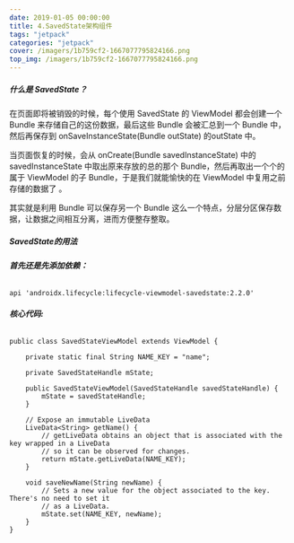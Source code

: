 ```yaml
---
date: 2019-01-05 00:00:00
title: 4.SavedState架构组件
tags: "jetpack"
categories: "jetpack"
cover: /imagers/1b759cf2-1667077795824166.png
top_img: /imagers/1b759cf2-1667077795824166.png
---
```


##### 什么是 SavedState？

在页面即将被销毁的时候，每个使用 SavedState 的 ViewModel 都会创建一个 Bundle 来存储自己的这份数据，最后这些 Bundle 会被汇总到一个 Bundle 中，然后再保存到 onSaveInstanceState(Bundle outState) 的outState 中。

当页面恢复的时候，会从 onCreate(Bundle savedInstanceState) 中的 savedInstanceState 中取出原来存放的总的那个 Bundle，然后再取出一个个的属于 ViewModel 的子 Bundle，于是我们就能愉快的在 ViewModel 中复用之前存储的数据了 。

其实就是利用 Bundle 可以保存另一个 Bundle 这么一个特点，分层分区保存数据，让数据之间相互分离，进而方便整存整取。

##### SavedState的用法

###### **首先还是先添加依赖：**

	api 'androidx.lifecycle:lifecycle-viewmodel-savedstate:2.2.0'

###### **核心代码:**

	public class SavedStateViewModel extends ViewModel {
	
	    private static final String NAME_KEY = "name";
	
	    private SavedStateHandle mState;
	
	    public SavedStateViewModel(SavedStateHandle savedStateHandle) {
	        mState = savedStateHandle;
	    }
	
	    // Expose an immutable LiveData
	    LiveData<String> getName() {
	        // getLiveData obtains an object that is associated with the key wrapped in a LiveData
	        // so it can be observed for changes.
	        return mState.getLiveData(NAME_KEY);
	    }
	
	    void saveNewName(String newName) {
	        // Sets a new value for the object associated to the key. There's no need to set it
	        // as a LiveData.
	        mState.set(NAME_KEY, newName);
	    }
	}
